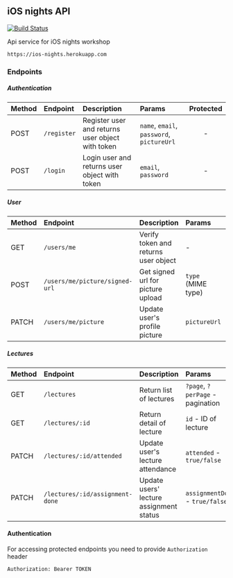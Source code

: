 ## iOS nights API

[![Build Status](https://travis-ci.com/strvcom/ios-nights-backend-api.svg?token=s4QdpQx7n36q53UZ51Mk&branch=dev)](https://travis-ci.com/strvcom/ios-nights-backend-api)

Api service for iOS nights workshop

`https://ios-nights.herokuapp.com`

### Endpoints

##### Authentication
| Method | Endpoint | Description | Params | Protected |
| :--- |:---------- |:------------| :----- | :--: |
| POST |`/register` | Register user and returns user object with token | `name`, `email`, `password`, `pictureUrl` | - |
| POST | `/login`   | Login user and returns user object with token    | `email`, `password` | - |

##### User
| Method | Endpoint | Description | Params | Protected |
| :--- |:---------- |:------------| :----- | :--: |
| GET   | `/users/me` | Verify token and returns user object | - | Token |
| POST  | `/users/me/picture/signed-url` | Get signed url for picture upload |`type` (MIME type) | - |
| PATCH | `/users/me/picture` | Update user's profile picture | `pictureUrl` | Token |

##### Lectures
| Method | Endpoint | Description | Params | Protected |
| :--- |:---------- |:------------| :----- | :--: |
| GET | `/lectures`   | Return list of lectures | `?page`, `?perPage` - pagination | Token | 
| GET |`/lectures/:id` | Return detail of lecture | `id` - ID of lecture | Token |
| PATCH | `/lectures/:id/attended` | Update user's lecture attendance | `attended` - `true/false` | Token |
| PATCH | `/lectures/:id/assignment-done` | Update users' lecture assignment status | `assignmentDone` - `true/false` | Token |

#### Authentication
For accessing protected endpoints you need to provide `Authorization` header

`Authorization: Bearer TOKEN`
